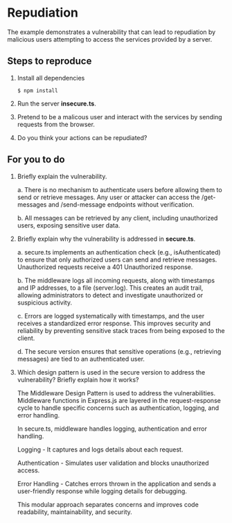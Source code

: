 # Repudiation

The example demonstrates a vulnerability that can lead to repudiation by malicious users attempting to access the services provided by a server.

## Steps to reproduce

1. Install all dependencies

   `$ npm install`

2. Run the server **insecure.ts**.

3. Pretend to be a malicous user and interact with the services by sending requests from the browser.

4. Do you think your actions can be repudiated?

## For you to do

1. Briefly explain the vulnerability.

   a. There is no mechanism to authenticate users before allowing them to send or retrieve messages. Any user or attacker can access the /get-messages and /send-message endpoints without verification.

   b. All messages can be retrieved by any client, including unauthorized users, exposing sensitive user data.

2. Briefly explain why the vulnerability is addressed in **secure.ts**.

   a. secure.ts implements an authentication check (e.g., isAuthenticated) to ensure that only authorized users can send and retrieve messages. Unauthorized requests receive a 401 Unauthorized response.

   b. The middleware logs all incoming requests, along with timestamps and IP addresses, to a file (server.log). This creates an audit trail, allowing administrators to detect and investigate unauthorized or suspicious activity.

   c. Errors are logged systematically with timestamps, and the user receives a standardized error response. This improves security and reliability by preventing sensitive stack traces from being exposed to the client.

   d. The secure version ensures that sensitive operations (e.g., retrieving messages) are tied to an authenticated user.

3. Which design pattern is used in the secure version to address the vulnerability? Briefly explain how it works?

   The Middleware Design Pattern is used to address the vulnerabilities. Middleware functions in Express.js are layered in the request-response cycle to handle specific concerns such as authentication, logging, and error handling.

   In secure.ts, middleware handles logging, authentication and error handling.

   Logging - It captures and logs details about each request.

   Authentication - Simulates user validation and blocks unauthorized access.

   Error Handling - Catches errors thrown in the application and sends a user-friendly response while logging details for debugging.

   This modular approach separates concerns and improves code readability, maintainability, and security.

